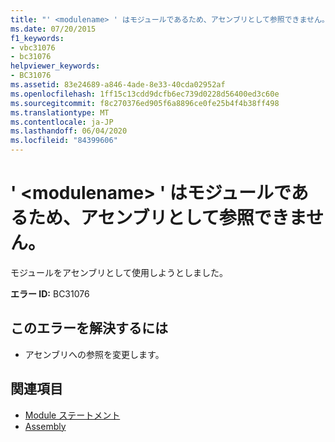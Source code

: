 ```yaml
---
title: "' <modulename> ' はモジュールであるため、アセンブリとして参照できません。"
ms.date: 07/20/2015
f1_keywords:
- vbc31076
- bc31076
helpviewer_keywords:
- BC31076
ms.assetid: 83e24689-a846-4ade-8e33-40cda02952af
ms.openlocfilehash: 1ff15c13cdd9dcfb6ec739d0228d56400ed3c60e
ms.sourcegitcommit: f8c270376ed905f6a8896ce0fe25b4f4b38ff498
ms.translationtype: MT
ms.contentlocale: ja-JP
ms.lasthandoff: 06/04/2020
ms.locfileid: "84399606"
---
```

# <a name="modulename-is-a-module-and-cannot-be-referenced-as-an-assembly"></a>' \<modulename> ' はモジュールであるため、アセンブリとして参照できません。
モジュールをアセンブリとして使用しようとしました。  
  
 **エラー ID:** BC31076  
  
## <a name="to-correct-this-error"></a>このエラーを解決するには  
  
- アセンブリへの参照を変更します。  
  
## <a name="see-also"></a>関連項目

- [Module ステートメント](../language-reference/statements/module-statement.md)
- [Assembly](../language-reference/modifiers/assembly.md)
